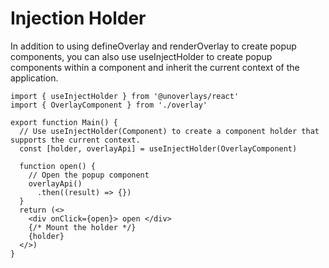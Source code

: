 # Injection Holder

In addition to using defineOverlay and renderOverlay to create popup components, you can also use useInjectHolder to create popup components within a component and inherit the current context of the application.

```tsx
import { useInjectHolder } from '@unoverlays/react'
import { OverlayComponent } from './overlay'

export function Main() {
  // Use useInjectHolder(Component) to create a component holder that supports the current context.
  const [holder, overlayApi] = useInjectHolder(OverlayComponent)

  function open() {
    // Open the popup component
    overlayApi()
      .then((result) => {})
  }
  return (<>
    <div onClick={open}> open </div>
    {/* Mount the holder */}
    {holder}
  </>)
}
```
